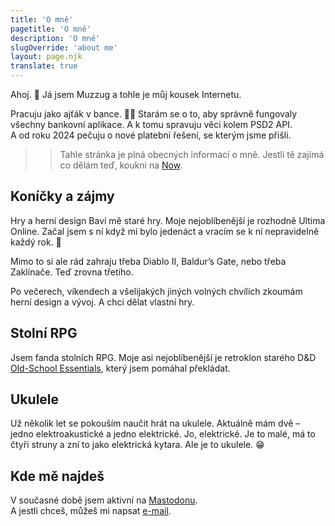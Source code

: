 ```yaml
---
title: 'O mně'
pagetitle: 'O mně'
description: 'O mně'
slugOverride: 'about me'
layout: page.njk
translate: true
---
```


Ahoj. 👋
Já jsem Muzzug a tohle je můj kousek Internetu.

Pracuju jako ajťák v bance. 👨‍💻 Starám se o to, aby správně fungovaly všechny bankovní aplikace. A k tomu spravuju věci kolem PSD2 API. A od roku 2024 pečuju o nové platební řešení, se kterým jsme přišli.

>> Tahle stránka je plná obecných informací o mně.
>> Jestli tě zajímá co dělám teď, koukni na [Now](now.html).

## Koníčky a zájmy
Hry a herní design
Baví mě staré hry. Moje nejoblíbenější je rozhodně Ultima Online. Začal jsem s ní když mi bylo jedenáct a vracím se k ní nepravidelně každý rok. 🙂

Mimo to si ale rád zahraju třeba Diablo II, Baldur’s Gate, nebo třeba Zaklínače. Teď zrovna třetího.

Po večerech, víkendech a všelijakých jiných volných chvílích zkoumám herní design a vývoj. A chci dělat vlastní hry.

## Stolní RPG
Jsem fanda stolních RPG. Moje asi nejoblíbenější je retroklon starého D&D [Old-School Essentials](https://www.mytago.cz/ose), který jsem pomáhal překládat.

## Ukulele
Už několik let se pokouším naučit hrát na ukulele.
Aktuálně mám dvě – jedno elektroakustické a jedno elektrické.
Jo, elektrické. Je to malé, má to čtyři struny a zní to jako elektrická kytara. Ale je to ukulele. 😁

## Kde mě najdeš
V současné době jsem aktivní na [Mastodonu](https://mastodon.gamedev.place/@muzzug).  
A jestli chceš, můžeš mi napsat [e-mail](mailto:{{meta.email}}).